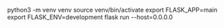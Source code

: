 python3 -m venv venv
source venv/bin/activate
export FLASK_APP=main
export FLASK_ENV=development
flask run --host=0.0.0.0